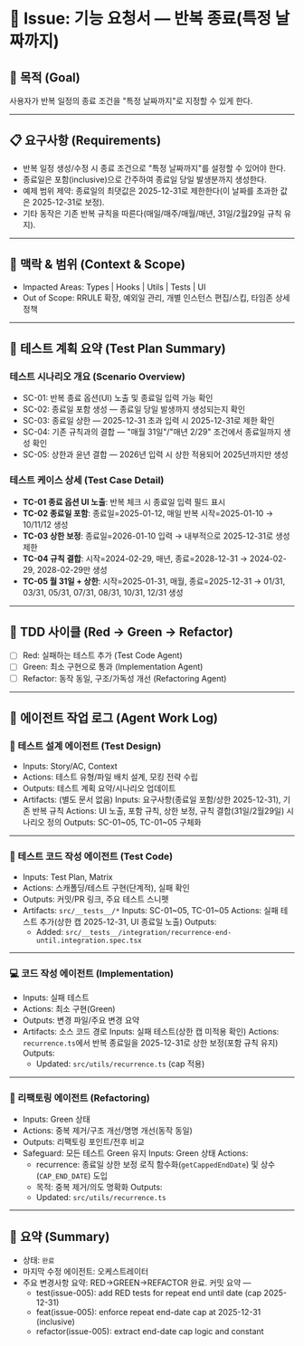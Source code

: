 # 🧭 Issue: 기능 요청서 — 반복 종료(특정 날짜까지)

## 🎯 목적 (Goal)

사용자가 반복 일정의 종료 조건을 "특정 날짜까지"로 지정할 수 있게 한다.

---

## 📋 요구사항 (Requirements)

- 반복 일정 생성/수정 시 종료 조건으로 "특정 날짜까지"를 설정할 수 있어야 한다.
- 종료일은 포함(inclusive)으로 간주하여 종료일 당일 발생분까지 생성한다.
- 예제 범위 제약: 종료일의 최댓값은 2025-12-31로 제한한다(이 날짜를 초과한 값은 2025-12-31로 보정).
- 기타 동작은 기존 반복 규칙을 따른다(매일/매주/매월/매년, 31일/2월29일 규칙 유지).

---

## 🧩 맥락 & 범위 (Context & Scope)

- Impacted Areas: Types | Hooks | Utils | Tests | UI
- Out of Scope: RRULE 확장, 예외일 관리, 개별 인스턴스 편집/스킵, 타임존 상세 정책

---

## 🧪 테스트 계획 요약 (Test Plan Summary)

### 테스트 시나리오 개요 (Scenario Overview)

- SC-01: 반복 종료 옵션(UI) 노출 및 종료일 입력 가능 확인
- SC-02: 종료일 포함 생성 — 종료일 당일 발생까지 생성되는지 확인
- SC-03: 종료일 상한 — 2025-12-31 초과 입력 시 2025-12-31로 제한 확인
- SC-04: 기존 규칙과의 결합 — "매월 31일"/"매년 2/29" 조건에서 종료일까지 생성 확인
- SC-05: 상한과 윤년 결합 — 2026년 입력 시 상한 적용되어 2025년까지만 생성

### 테스트 케이스 상세 (Test Case Detail)

- **TC-01 종료 옵션 UI 노출**: 반복 체크 시 종료일 입력 필드 표시
- **TC-02 종료일 포함**: 종료일=2025-01-12, 매일 반복 시작=2025-01-10 → 10/11/12 생성
- **TC-03 상한 보정**: 종료일=2026-01-10 입력 → 내부적으로 2025-12-31로 생성 제한
- **TC-04 규칙 결합**: 시작=2024-02-29, 매년, 종료=2028-12-31 → 2024-02-29, 2028-02-29만 생성
- **TC-05 월 31일 + 상한**: 시작=2025-01-31, 매월, 종료=2025-12-31 → 01/31, 03/31, 05/31, 07/31, 08/31, 10/31, 12/31 생성

---

## 🔁 TDD 사이클 (Red → Green → Refactor)

- [ ] Red: 실패하는 테스트 추가 (Test Code Agent)
- [ ] Green: 최소 구현으로 통과 (Implementation Agent)
- [ ] Refactor: 동작 동일, 구조/가독성 개선 (Refactoring Agent)

---

## 🧠 에이전트 작업 로그 (Agent Work Log)

### 🧩 테스트 설계 에이전트 (Test Design)

- Inputs: Story/AC, Context
- Actions: 테스트 유형/파일 배치 설계, 모킹 전략 수립
- Outputs: 테스트 계획 요약/시나리오 업데이트
- Artifacts: (별도 문서 없음)
  <!-- TEST_DESIGN_START -->
  Inputs: 요구사항(종료일 포함/상한 2025-12-31), 기존 반복 규칙
  Actions: UI 노출, 포함 규칙, 상한 보정, 규칙 결합(31일/2월29일) 시나리오 정의
  Outputs: SC-01~05, TC-01~05 구체화
  <!-- TEST_DESIGN_END -->

---

### 🧪 테스트 코드 작성 에이전트 (Test Code)

- Inputs: Test Plan, Matrix
- Actions: 스캐폴딩/테스트 구현(단계적), 실패 확인
- Outputs: 커밋/PR 링크, 주요 테스트 스니펫
- Artifacts: `src/__tests__/*`
  <!-- TEST_CODE_START -->
  Inputs: SC-01~05, TC-01~05
  Actions: 실패 테스트 추가(상한 캡 2025-12-31, UI 종료일 노출)
  Outputs:
  - Added: `src/__tests__/integration/recurrence-end-until.integration.spec.tsx`
  <!-- TEST_CODE_END -->

---

### 💻 코드 작성 에이전트 (Implementation)

- Inputs: 실패 테스트
- Actions: 최소 구현(Green)
- Outputs: 변경 파일/주요 변경 요약
- Artifacts: 소스 코드 경로
  <!-- IMPLEMENTATION_START -->
  Inputs: 실패 테스트(상한 캡 미적용 확인)
  Actions: `recurrence.ts`에서 반복 종료일을 2025-12-31로 상한 보정(포함 규칙 유지)
  Outputs:
  - Updated: `src/utils/recurrence.ts` (cap 적용)
  <!-- IMPLEMENTATION_END -->

---

### 🔧 리팩토링 에이전트 (Refactoring)

- Inputs: Green 상태
- Actions: 중복 제거/구조 개선/명명 개선(동작 동일)
- Outputs: 리팩토링 포인트/전후 비교
- Safeguard: 모든 테스트 Green 유지
  <!-- REFACTORING_START -->
  Inputs: Green 상태
  Actions:
  - recurrence: 종료일 상한 보정 로직 함수화(`getCappedEndDate`) 및 상수(`CAP_END_DATE`) 도입
  - 목적: 중복 제거/의도 명확화
    Outputs:
  - Updated: `src/utils/recurrence.ts`
  <!-- REFACTORING_END -->

---

## 🧾 요약 (Summary)

- 상태: `완료`
- 마지막 수정 에이전트: 오케스트레이터
- 주요 변경사항 요약: RED→GREEN→REFACTOR 완료. 커밋 요약 —
  - test(issue-005): add RED tests for repeat end until date (cap 2025-12-31)
  - feat(issue-005): enforce repeat end-date cap at 2025-12-31 (inclusive)
  - refactor(issue-005): extract end-date cap logic and constant
